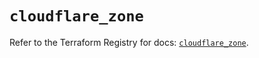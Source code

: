 # `cloudflare_zone`

Refer to the Terraform Registry for docs: [`cloudflare_zone`](https://registry.terraform.io/providers/cloudflare/cloudflare/4.43.0/docs/resources/zone).
